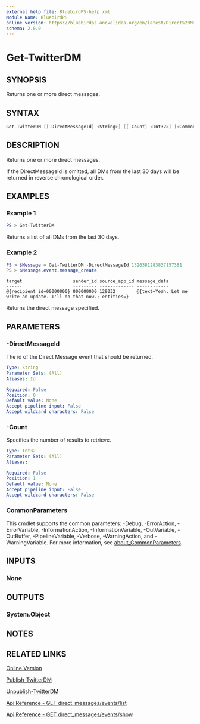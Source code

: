```yaml
---
external help file: BluebirdPS-help.xml
Module Name: BluebirdPS
online version: https://bluebirdps.anovelidea.org/en/latest/Direct%20Message/Get-TwitterDM
schema: 2.0.0
---
```


# Get-TwitterDM

## SYNOPSIS

Returns one or more direct messages.

## SYNTAX

```powershell
Get-TwitterDM [[-DirectMessageId] <String>] [[-Count] <Int32>] [<CommonParameters>]
```

## DESCRIPTION

Returns one or more direct messages.

If the DirectMessageId is omitted, all DMs from the last 30 days will be returned in reverse chronological order.

## EXAMPLES

### Example 1

```powershell
PS > Get-TwitterDM
```

Returns a list of all DMs from the last 30 days.

### Example 2

```powershell
PS > $Message = Get-TwitterDM -DirectMessageId 1326381283837157381
PS > $Message.event.message_create
```

```console
target                   sender_id source_app_id message_data
------                   --------- ------------- ------------
@{recipient_id=00000000} 000000000 129032        @{text=Yeah. Let me write an update. I'll do that now.; entities=}

```

Returns the direct message specified.

## PARAMETERS

### -DirectMessageId

The id of the Direct Message event that should be returned.

```yaml
Type: String
Parameter Sets: (All)
Aliases: Id

Required: False
Position: 0
Default value: None
Accept pipeline input: False
Accept wildcard characters: False
```

### -Count

Specifies the number of results to retrieve.

```yaml
Type: Int32
Parameter Sets: (All)
Aliases:

Required: False
Position: 1
Default value: None
Accept pipeline input: False
Accept wildcard characters: False
```

### CommonParameters

This cmdlet supports the common parameters: -Debug, -ErrorAction, -ErrorVariable, -InformationAction, -InformationVariable, -OutVariable, -OutBuffer, -PipelineVariable, -Verbose, -WarningAction, and -WarningVariable. For more information, see [about_CommonParameters](http://go.microsoft.com/fwlink/?LinkID=113216).

## INPUTS

### None

## OUTPUTS

### System.Object

## NOTES

## RELATED LINKS

[Online Version](https://bluebirdps.anovelidea.org/en/latest/Direct%20Message/Get-TwitterDM)

[Publish-TwitterDM](https://bluebirdps.anovelidea.org/en/latest/Direct%20Message/Publish-TwitterDM)

[Unpublish-TwitterDM](https://bluebirdps.anovelidea.org/en/latest/Direct%20Message/Unpublish-TwitterDM)

[Api Reference - GET direct_messages/events/list](https://developer.twitter.com/en/docs/twitter-api/v1/direct-messages/sending-and-receiving/api-reference/list-events)

[Api Reference - GET direct_messages/events/show](https://developer.twitter.com/en/docs/twitter-api/v1/direct-messages/sending-and-receiving/api-reference/get-event)
